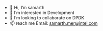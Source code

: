 - 👋 Hi, I’m samarth
- 👀 I’m interested in Development
- 💞️ I’m looking to collaborate on DPDK
- 📫 reach me Email: samarth.mer@intel.com

